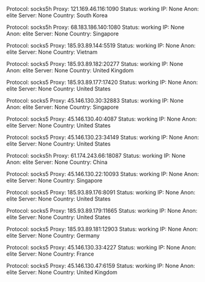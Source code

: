 Protocol: socks5h
Proxy: 121.169.46.116:1090
Status: working
IP: None
Anon: elite
Server: None
Country: South Korea

Protocol: socks5h
Proxy: 68.183.186.140:1080
Status: working
IP: None
Anon: elite
Server: None
Country: Singapore

Protocol: socks5
Proxy: 185.93.89.144:5519
Status: working
IP: None
Anon: elite
Server: None
Country: Vietnam

Protocol: socks5
Proxy: 185.93.89.182:20277
Status: working
IP: None
Anon: elite
Server: None
Country: United Kingdom

Protocol: socks5
Proxy: 185.93.89.177:17420
Status: working
IP: None
Anon: elite
Server: None
Country: United States

Protocol: socks5
Proxy: 45.146.130.30:32883
Status: working
IP: None
Anon: elite
Server: None
Country: Singapore

Protocol: socks5
Proxy: 45.146.130.40:4087
Status: working
IP: None
Anon: elite
Server: None
Country: United States

Protocol: socks5
Proxy: 45.146.130.23:34149
Status: working
IP: None
Anon: elite
Server: None
Country: United States

Protocol: socks5h
Proxy: 61.174.243.66:18087
Status: working
IP: None
Anon: elite
Server: None
Country: China

Protocol: socks5
Proxy: 45.146.130.22:10093
Status: working
IP: None
Anon: elite
Server: None
Country: Singapore

Protocol: socks5
Proxy: 185.93.89.176:8091
Status: working
IP: None
Anon: elite
Server: None
Country: United States

Protocol: socks5
Proxy: 185.93.89.179:11665
Status: working
IP: None
Anon: elite
Server: None
Country: United States

Protocol: socks5
Proxy: 185.93.89.181:12903
Status: working
IP: None
Anon: elite
Server: None
Country: Germany

Protocol: socks5
Proxy: 45.146.130.33:4227
Status: working
IP: None
Anon: elite
Server: None
Country: France

Protocol: socks5
Proxy: 45.146.130.47:6159
Status: working
IP: None
Anon: elite
Server: None
Country: United Kingdom

